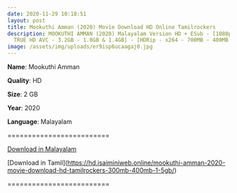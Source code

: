 ```yaml
---
date: 2020-11-29 10:18:51
layout: post
title: Mookuthi Amman (2020) Movie Download HD Online Tamilrockers
description: MOOKUTHI AMMAN (2020) Malayalam Version HD + ESub - [1080p & 720p -
  TRUE HD AVC - 3.2GB - 1.8GB & 1.4GB] - [HDRip - x264 - 700MB - 400MB & 200MB]
image: /assets/img/uploads/er9isp6ucaagaj0.jpg
---
```

**Name**: Mookuthi Amman

**Quality**: HD

**Size**: 2 GB

**Year**: 2020

**Language**: Malayalam

\=========================

[Download in Malayalam](https://drive.softpedia.workers.dev/(%2520Telegram%2520%40isaiminidownload%2520)%2520-%2520MOOKUTHI%2520AMMAN%2520(2020)%2520Malayalam%2520(Org%2520Vers)%2520TRUE%2520WEB-DL%2520-%25201080p%2520-%2520AVC%2520-%2520UNTOUCHED%2520-%2520(DD%2B5.1%2520-%2520192Kbps)%2520-%25201.8GB%2520-%2520ESub.mkv?rootId=0APvS4FUVkGTzUk9PVA)

[](https://drive.softpedia.workers.dev/(%2520Telegram%2520%40isaiminidownload%2520)%2520-%2520MOOKUTHI%2520AMMAN%2520(2020)%2520Malayalam%2520(Org%2520Vers)%2520TRUE%2520WEB-DL%2520-%25201080p%2520-%2520AVC%2520-%2520UNTOUCHED%2520-%2520(DD%2B5.1%2520-%2520192Kbps)%2520-%25201.8GB%2520-%2520ESub.mkv?rootId=0APvS4FUVkGTzUk9PVA)[Download in Tamil](https://hd.isaiminiweb.online/mookuthi-amman-2020-movie-download-hd-tamilrockers-300mb-400mb-1-5gb/)

[](https://hd.isaiminiweb.online/mookuthi-amman-2020-movie-download-hd-tamilrockers-300mb-400mb-1-5gb/)=========================